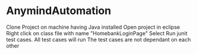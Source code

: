 # AnymindAutomation
Clone Project on machine having Java installed
Open project in eclipse
Right click on class file with name "HomebankLoginPage"
Select Run junit test cases.
All test cases will run
The test cases are not dependant on each other
